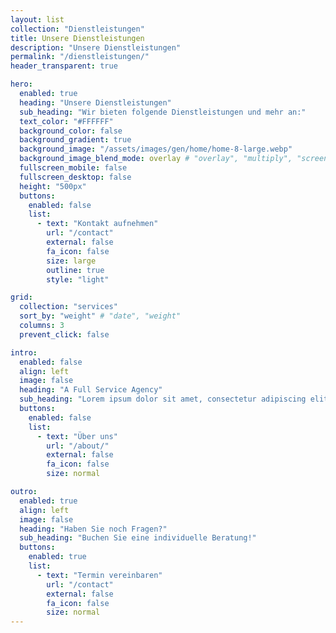 ```yaml
---
layout: list
collection: "Dienstleistungen"
title: Unsere Dienstleistungen
description: "Unsere Dienstleistungen"
permalink: "/dienstleistungen/"
header_transparent: true

hero:
  enabled: true
  heading: "Unsere Dienstleistungen"
  sub_heading: "Wir bieten folgende Dienstleistungen und mehr an:"
  text_color: "#FFFFFF"
  background_color: false
  background_gradient: true
  background_image: "/assets/images/gen/home/home-8-large.webp"
  background_image_blend_mode: overlay # "overlay", "multiply", "screen"
  fullscreen_mobile: false
  fullscreen_desktop: false
  height: "500px"
  buttons:
    enabled: false
    list:
      - text: "Kontakt aufnehmen"
        url: "/contact"
        external: false
        fa_icon: false
        size: large
        outline: true
        style: "light"

grid:
  collection: "services"
  sort_by: "weight" # "date", "weight"
  columns: 3
  prevent_click: false

intro:
  enabled: false
  align: left
  image: false
  heading: "A Full Service Agency"
  sub_heading: "Lorem ipsum dolor sit amet, consectetur adipiscing elit. Ut eget sapien in elit semper accumsan. Pellentesque accumsan ut tortor eu varius. Sed id tincidunt massa, ut egestas orci."
  buttons:
    enabled: false
    list:
      - text: "Über uns"
        url: "/about/"
        external: false
        fa_icon: false
        size: normal

outro:
  enabled: true
  align: left
  image: false
  heading: "Haben Sie noch Fragen?"
  sub_heading: "Buchen Sie eine individuelle Beratung!"
  buttons:
    enabled: true
    list:
      - text: "Termin vereinbaren"
        url: "/contact"
        external: false
        fa_icon: false
        size: normal
---
```

